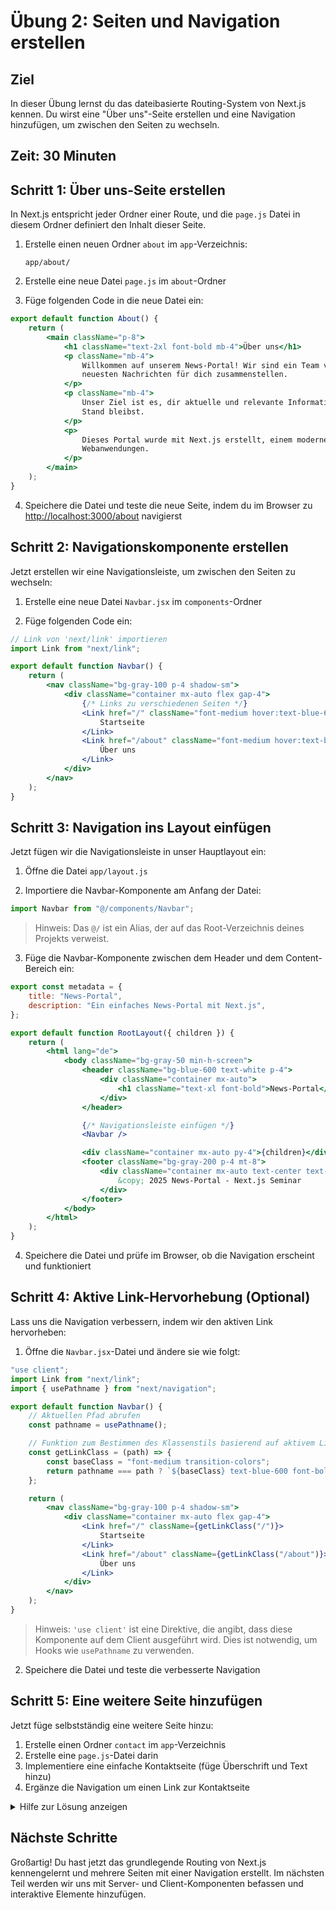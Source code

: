 # Übung 2: Seiten und Navigation erstellen

## Ziel

In dieser Übung lernst du das dateibasierte Routing-System von Next.js kennen. Du wirst eine "Über uns"-Seite erstellen und eine Navigation hinzufügen, um zwischen den Seiten zu wechseln.

## Zeit: 30 Minuten

## Schritt 1: Über uns-Seite erstellen

In Next.js entspricht jeder Ordner einer Route, und die `page.js` Datei in diesem Ordner definiert den Inhalt dieser Seite.

1. Erstelle einen neuen Ordner `about` im `app`-Verzeichnis:

    ```
    app/about/
    ```

2. Erstelle eine neue Datei `page.js` im `about`-Ordner

3. Füge folgenden Code in die neue Datei ein:

```jsx
export default function About() {
    return (
        <main className="p-8">
            <h1 className="text-2xl font-bold mb-4">Über uns</h1>
            <p className="mb-4">
                Willkommen auf unserem News-Portal! Wir sind ein Team von engagierten Redakteuren, die täglich die
                neuesten Nachrichten für dich zusammenstellen.
            </p>
            <p className="mb-4">
                Unser Ziel ist es, dir aktuelle und relevante Informationen zu bieten, damit du immer auf dem neuesten
                Stand bleibst.
            </p>
            <p>
                Dieses Portal wurde mit Next.js erstellt, einem modernen React-Framework für produktionsreife
                Webanwendungen.
            </p>
        </main>
    );
}
```

4. Speichere die Datei und teste die neue Seite, indem du im Browser zu [http://localhost:3000/about](http://localhost:3000/about) navigierst

## Schritt 2: Navigationskomponente erstellen

Jetzt erstellen wir eine Navigationsleiste, um zwischen den Seiten zu wechseln:

1. Erstelle eine neue Datei `Navbar.jsx` im `components`-Ordner

2. Füge folgenden Code ein:

```jsx
// Link von 'next/link' importieren
import Link from "next/link";

export default function Navbar() {
    return (
        <nav className="bg-gray-100 p-4 shadow-sm">
            <div className="container mx-auto flex gap-4">
                {/* Links zu verschiedenen Seiten */}
                <Link href="/" className="font-medium hover:text-blue-600 transition-colors">
                    Startseite
                </Link>
                <Link href="/about" className="font-medium hover:text-blue-600 transition-colors">
                    Über uns
                </Link>
            </div>
        </nav>
    );
}
```

## Schritt 3: Navigation ins Layout einfügen

Jetzt fügen wir die Navigationsleiste in unser Hauptlayout ein:

1. Öffne die Datei `app/layout.js`

2. Importiere die Navbar-Komponente am Anfang der Datei:

```jsx
import Navbar from "@/components/Navbar";
```

> Hinweis: Das `@/` ist ein Alias, der auf das Root-Verzeichnis deines Projekts verweist.

3. Füge die Navbar-Komponente zwischen dem Header und dem Content-Bereich ein:

```jsx
export const metadata = {
    title: "News-Portal",
    description: "Ein einfaches News-Portal mit Next.js",
};

export default function RootLayout({ children }) {
    return (
        <html lang="de">
            <body className="bg-gray-50 min-h-screen">
                <header className="bg-blue-600 text-white p-4">
                    <div className="container mx-auto">
                        <h1 className="text-xl font-bold">News-Portal</h1>
                    </div>
                </header>

                {/* Navigationsleiste einfügen */}
                <Navbar />

                <div className="container mx-auto py-4">{children}</div>
                <footer className="bg-gray-200 p-4 mt-8">
                    <div className="container mx-auto text-center text-gray-600">
                        &copy; 2025 News-Portal - Next.js Seminar
                    </div>
                </footer>
            </body>
        </html>
    );
}
```

4. Speichere die Datei und prüfe im Browser, ob die Navigation erscheint und funktioniert

## Schritt 4: Aktive Link-Hervorhebung (Optional)

Lass uns die Navigation verbessern, indem wir den aktiven Link hervorheben:

1. Öffne die `Navbar.jsx`-Datei und ändere sie wie folgt:

```jsx
"use client";
import Link from "next/link";
import { usePathname } from "next/navigation";

export default function Navbar() {
    // Aktuellen Pfad abrufen
    const pathname = usePathname();

    // Funktion zum Bestimmen des Klassenstils basierend auf aktivem Link
    const getLinkClass = (path) => {
        const baseClass = "font-medium transition-colors";
        return pathname === path ? `${baseClass} text-blue-600 font-bold` : `${baseClass} hover:text-blue-600`;
    };

    return (
        <nav className="bg-gray-100 p-4 shadow-sm">
            <div className="container mx-auto flex gap-4">
                <Link href="/" className={getLinkClass("/")}>
                    Startseite
                </Link>
                <Link href="/about" className={getLinkClass("/about")}>
                    Über uns
                </Link>
            </div>
        </nav>
    );
}
```

> Hinweis: `'use client'` ist eine Direktive, die angibt, dass diese Komponente auf dem Client ausgeführt wird. Dies ist notwendig, um Hooks wie `usePathname` zu verwenden.

2. Speichere die Datei und teste die verbesserte Navigation

## Schritt 5: Eine weitere Seite hinzufügen

Jetzt füge selbstständig eine weitere Seite hinzu:

1. Erstelle einen Ordner `contact` im `app`-Verzeichnis
2. Erstelle eine `page.js`-Datei darin
3. Implementiere eine einfache Kontaktseite (füge Überschrift und Text hinzu)
4. Ergänze die Navigation um einen Link zur Kontaktseite

<details>
<summary>Hilfe zur Lösung anzeigen</summary>

```jsx
// app/contact/page.js
export default function Contact() {
    return (
        <main className="p-8">
            <h1 className="text-2xl font-bold mb-4">Kontakt</h1>
            <p className="mb-4">Du hast Fragen, Anregungen oder Feedback? Kontaktiere uns!</p>
            <p className="mb-4">Email: info@news-portal.example</p>
            <p>Telefon: +49 123 456789</p>
        </main>
    );
}
```

Und in der Navbar:

```jsx
<Link href="/contact" className={getLinkClass("/contact")}>
    Kontakt
</Link>
```

</details>

## Nächste Schritte

Großartig!
Du hast jetzt das grundlegende Routing von Next.js kennengelernt und mehrere Seiten mit einer Navigation erstellt. Im nächsten Teil werden wir uns mit Server- und Client-Komponenten befassen und interaktive Elemente hinzufügen.
